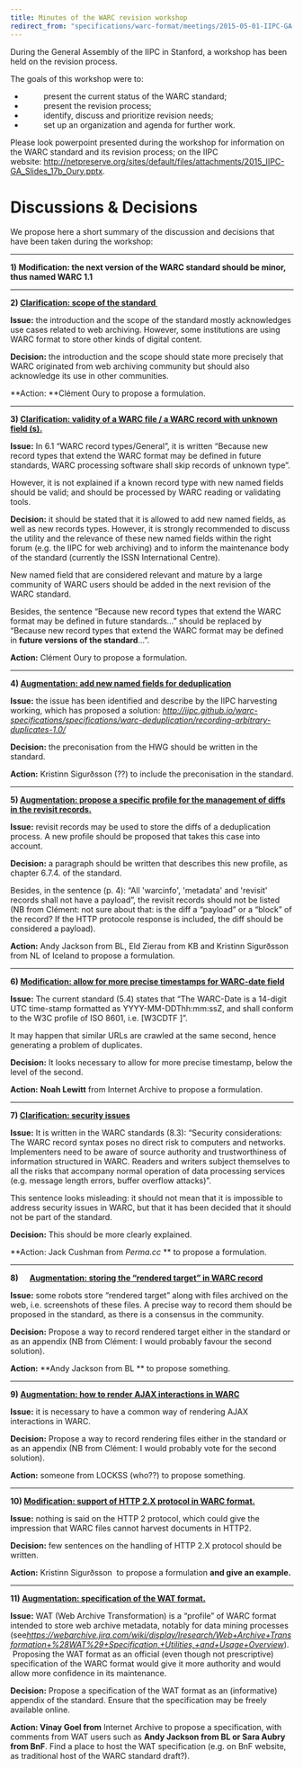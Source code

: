 ```yaml
---
title: Minutes of the WARC revision workshop
redirect_from: "specifications/warc-format/meetings/2015-05-01-IIPC-GA-WARC-Meeting-Minutes.html"
---
```


During the General Assembly of the IIPC in Stanford, a workshop has been
held on the revision process.

The goals of this workshop were to:

-          present the current status of the WARC standard;
-          present the revision process;
-          identify, discuss and prioritize revision needs;
-          set up an organization and agenda for further work.

Please look powerpoint presented during the workshop for information on
the WARC standard and its revision process; on the IIPC
website: <http://netpreserve.org/sites/default/files/attachments/2015_IIPC-GA_Slides_17b_Oury.pptx>.

# Discussions & Decisions #

We propose here a short summary of the discussion and decisions that
have been taken during the workshop:

---

**1) Modification: the next version of the WARC standard should
be minor, thus named WARC 1.1**

---

**2) [Clarification: scope of the standard ](https://github.com/iipc/warc-specifications/issues/8)**

**Issue:** the introduction and the scope of the standard mostly
acknowledges use cases related to web archiving. However, some
institutions are using WARC format to store other kinds of digital
content.

**Decision:** the introduction and the scope should state more precisely
that WARC originated from web archiving community but should also
acknowledge its use in other communities.

**Action: **Clément Oury to propose a formulation.

---

**3) [Clarification: validity of a WARC file / a WARC record with unknown field (s).](https://github.com/iipc/warc-specifications/issues/9)**

**Issue:** In 6.1 “WARC record types/General”, it is written “Because
new record types that extend the WARC format may be defined in future
standards, WARC processing software shall skip records of unknown
type”.

However, it is not explained if a known record type with new named
fields should be valid; and should be processed by WARC reading or
validating tools.

**Decision:** it should be stated that it is allowed to add new named
fields, as well as new records types. However, it is strongly
recommended to discuss the utility and the relevance of these new named
fields within the right forum (e.g. the IIPC for web archiving) and to
inform the maintenance body of the standard (currently the ISSN
International Centre). 

New named field that are considered relevant and mature by a large
community of WARC users should be added in the next revision of the WARC
standard.

Besides, the sentence “Because new record types that extend the WARC
format may be defined in future standards…” should be replaced by
“Because new record types that extend the WARC format may be defined
in **future versions of the standard**…”.

**Action:** Clément Oury to propose a formulation.

---

**4) [Augmentation: add new named fields for deduplication](https://github.com/iipc/warc-specifications/issues/10)**

**Issue:** the issue has been identified and describe by the IIPC
harvesting working, which has proposed a
solution: *<http://iipc.github.io/warc-specifications/specifications/warc-deduplication/recording-arbitrary-duplicates-1.0/>*

**Decision:** the preconisation from the HWG should be written in the
standard.

**Action:** Kristinn Sigurðsson (??) to include the preconisation in the
standard.

---

**5) [Augmentation: propose a specific profile for the management of
diffs in the revisit records.](https://github.com/iipc/warc-specifications/issues/11)**

**Issue:** revisit records may be used to store the diffs of a
deduplication process. A new profile should be proposed that takes this
case into account.

**Decision:** a paragraph should be written that describes this new
profile, as chapter 6.7.4. of the standard.

Besides, in the sentence (p. 4): “All 'warcinfo', 'metadata' and
'revisit' records shall not have a payload”, the revisit records should
not be listed (NB from Clément: not sure about that: is the diff a
“payload” or a “block” of the record? If the HTTP protocole response is
included, the diff should be considered a payload).

**Action:** Andy Jackson from BL, Eld Zierau from KB and Kristinn
Sigurðsson from NL of Iceland to propose a formulation.

---

**6) [Modification: allow for more precise timestamps for WARC-date
field](https://github.com/iipc/warc-specifications/issues/11)**

**Issue:** The current standard (5.4) states that “The WARC-Date is a
14-digit UTC time-stamp formatted as YYYY-MM-DDThh:mm:ssZ, and shall
conform to the W3C profile of ISO 8601, i.e. 
[W3CDTF
]”.

It may happen that similar URLs are crawled at the same second, hence
generating a problem of duplicates. 

**Decision:** It looks necessary to allow for more precise timestamp,
below the level of the second.

**Action:** **Noah Lewitt** from Internet Archive to propose a
formulation.

---

**7) [Clarification: security issues](https://github.com/iipc/warc-specifications/issues/12)**

**Issue:** It is written in the WARC standards (8.3): “Security
considerations: The WARC record syntax poses no direct risk to computers
and networks. Implementers need to be aware of source authority and
trustworthiness of information structured in WARC. Readers and writers
subject themselves to all the risks that accompany normal operation of
data processing services (e.g. message length errors, buffer overflow
attacks)”.

This sentence looks misleading: it should not mean that it is impossible
to address security issues in WARC, but that it has been decided that it
should not be part of the standard.

**Decision:** This should be more clearly explained.

**Action: Jack Cushman from *Perma.cc* ** to propose a formulation.

---

**8)      [Augmentation: storing the “rendered target” in WARC record](https://github.com/iipc/warc-specifications/issues/13)**

**Issue:** some robots store “rendered target” along with files archived
on the web, i.e. screenshots of these files. A precise way to record
them should be proposed in the standard, as there is a consensus in the
community.

**Decision:** Propose a way to record rendered target either in the
standard or as an appendix (NB from Clément: I would probably favour the
second solution).

**Action:** **Andy Jackson from BL ** to propose something.

---

**9) [Augmentation: how to render AJAX interactions in WARC](https://github.com/iipc/warc-specifications/issues/14)**

**Issue:** it is necessary to have a common way of rendering AJAX
interactions in WARC. 

**Decision:** Propose a way to record rendering files either in the
standard or as an appendix (NB from Clément: I would probably vote for
the second solution).

**Action:** someone from LOCKSS (who??) to propose something.

---

**10) [Modification: support of HTTP 2.X protocol in WARC format.](https://github.com/iipc/warc-specifications/issues/15)**

**Issue:** nothing is said on the HTTP 2 protocol, which could give the
impression that WARC files cannot harvest documents in HTTP2.

**Decision:** few sentences on the handling of HTTP 2.X protocol should
be written.

**Action:** Kristinn Sigurðsson  to propose a formulation **and give an
example.**

---

**11) [Augmentation: specification of the WAT format.](https://github.com/iipc/warc-specifications/issues/16)**

**Issue:** WAT (Web Archive Transformation) is a “profile” of WARC
format intended to store web archive metadata, notably for data mining
processes
(see*https://webarchive.jira.com/wiki/display/Iresearch/Web+Archive+Transformation+%28WAT%29+Specification,+Utilities,+and+Usage+Overview*).
 Proposing the WAT format as an official (even though not prescriptive)
specification of the WARC format would give it more authority and would
allow more confidence in its maintenance.

**Decision:** Propose a specification of the WAT format as an
(informative) appendix of the standard. Ensure that the specification
may be freely available online. 

**Action: Vinay Goel from** Internet Archive to propose a specification,
with comments from WAT users such as **Andy Jackson from BL or Sara
Aubry from BnF**. Find a place to host the WAT specification (e.g. on
BnF website, as traditional host of the WARC standard draft?). 

 
